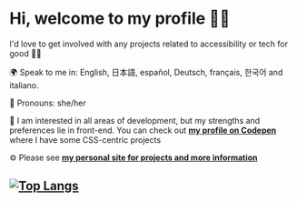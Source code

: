 <div align="left">

# Hi, welcome to my profile 👋🏻

  
I'd love to get involved with any projects related to accessibility or tech for good 🦸‍♀️
  
🌍  Speak to me in: English, 日本語, español, Deutsch, français, 한국어 and italiano. 

📝  Pronouns: she/her

🎨  I am interested in all areas of development, but my strengths and preferences lie in front-end. You can check out **[my profile on Codepen](https://codepen.io/augs0)** where I have some CSS-centric projects

⚙️  Please see **[my personal site for projects and more information](https://augustdev.vercel.app/)**
 
[![Top Langs](https://github-readme-stats.vercel.app/api/top-langs/?username=Augs0&layout=compact&theme=vision-friendly-dark)](https://github.com/anuraghazra/github-readme-stats)
---

</div>
